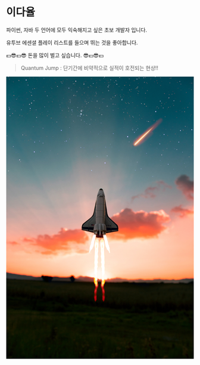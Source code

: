 # 이다율


파이썬, 자바 두 언어에 모두 익숙해지고 싶은 초보 개발자 입니다. 

유투브 에센셜 플레이 리스트를 들으며 뛰는 것을 좋아합니다. 

💵😎💵😎 돈을 많이 벌고 싶습니다. 😎💵😎💵


> Quantum Jump : 단기간에 비약적으로 실적이 호전되는 현상!!

![image](./spaceship.jpg)










